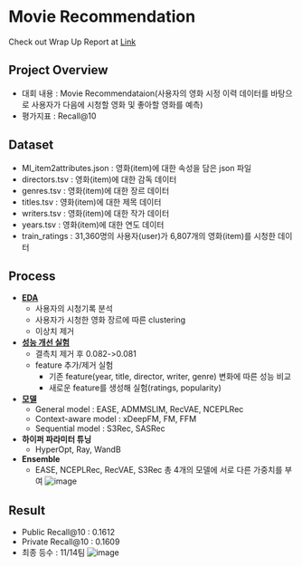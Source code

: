 # Movie Recommendation 
Check out Wrap Up Report at [Link](https://github.com/boostcampaitech4lv23recsys2/level2_movierecommendation_recsys-level2-recsys-13/blob/main/Wrap_Up_Report.pdf)

## Project Overview
- 대회 내용 : Movie Recommendataion(사용자의 영화 시정 이력 데이터를 바탕으로 사용자가 다음에 시청할 영화 및 좋아할 영화를 예측)
- 평가지표 : Recall@10

## Dataset
- Ml_item2attributes.json : 영화(item)에 대한 속성을 담은 json 파일
- directors.tsv : 영화(item)에 대한 감독 데이터
- genres.tsv : 영화(item)에 대한 장르 데이터
- titles.tsv : 영화(item)에 대한 제목 데이터
- writers.tsv : 영화(item)에 대한 작가 데이터
- years.tsv : 영화(item)에 대한 연도 데이터
- train_ratings : 31,360명의 사용자(user)가 6,807개의 영화(item)를 시청한 데이터

## Process
- **[EDA](https://github.com/boostcampaitech4lv23recsys2/level2_movierecommendation_recsys-level2-recsys-13/tree/main/EDA)**
  - 사용자의 시청기록 분석
  - 사용자가 시청한 영화 장르에 따른 clustering
  - 이상치 제거
- **[성능 개선 실험](https://github.com/boostcampaitech4lv23recsys2/level2_movierecommendation_recsys-level2-recsys-13/tree/main/feature%20engineering)**
  - 결측치 제거 후 0.082->0.081
  - feature 추가/제거 실험
    - 기존 feature(year, title, director, writer, genre) 변화에 따른 성능 비교
    - 새로운 feature를 생성해 실험(ratings, popularity)
- **[모델](https://github.com/boostcampaitech4lv23recsys2/level2_movierecommendation_recsys-level2-recsys-13/tree/main/models)**
  - General model : EASE, ADMMSLIM, RecVAE, NCEPLRec
  - Context-aware model : xDeepFM, FM, FFM
  - Sequential model : S3Rec, SASRec
- **하이퍼 파라미터 튜닝**
  - HyperOpt, Ray, WandB
- **Ensemble**
  - EASE, NCEPLRec, RecVAE, S3Rec 총 4개의 모델에 서로 다른 가중치를 부여
  ![image](https://user-images.githubusercontent.com/64139953/211254975-3df95286-a9f6-4a3d-bfb7-6d5f2858bc7c.png)


## Result
- Public Recall@10 : 0.1612
- Private Recall@10 : 0.1609
- 최종 등수 : 11/14팀
![image](https://user-images.githubusercontent.com/64139953/211251916-81646887-3c9b-4e19-bde1-b19bd893d558.png)
